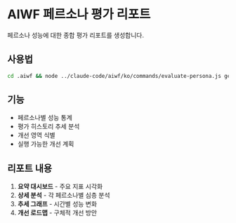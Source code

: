 # AIWF 페르소나 평가 리포트

페르소나 성능에 대한 종합 평가 리포트를 생성합니다.

## 사용법

```bash
cd .aiwf && node ../claude-code/aiwf/ko/commands/evaluate-persona.js generate-report
```

## 기능

- 페르소나별 성능 통계
- 평가 히스토리 추세 분석
- 개선 영역 식별
- 실행 가능한 개선 계획

## 리포트 내용

1. **요약 대시보드** - 주요 지표 시각화
2. **상세 분석** - 각 페르소나별 심층 분석
3. **추세 그래프** - 시간별 성능 변화
4. **개선 로드맵** - 구체적 개선 방안